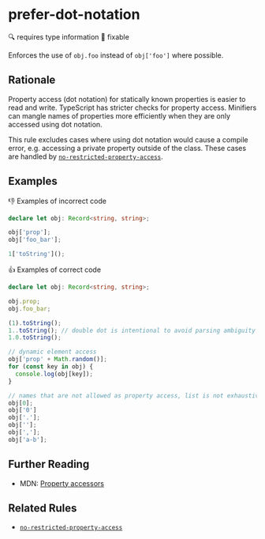 # prefer-dot-notation

:mag: requires type information
:wrench: fixable

Enforces the use of `obj.foo` instead of `obj['foo']` where possible.

## Rationale

Property access (dot notation) for statically known properties is easier to read and write. TypeScript has stricter checks for property access. Minifiers can mangle names of properties more efficiently when they are only accessed using dot notation.

This rule excludes cases where using dot notation would cause a compile error, e.g. accessing a private property outside of the class. These cases are handled by [`no-restricted-property-access`](no-restricted-property-access.md).

## Examples

:thumbsdown: Examples of incorrect code

```ts
declare let obj: Record<string, string>;

obj['prop'];
obj['foo_bar'];

1['toString']();
```

:thumbsup: Examples of correct code

```ts
declare let obj: Record<string, string>;

obj.prop;
obj.foo_bar;

(1).toString();
1..toString(); // double dot is intentional to avoid parsing ambiguity
1.0.toString();

// dynamic element access
obj['prop' + Math.random()];
for (const key in obj) {
  console.log(obj[key]);
}

// names that are not allowed as property access, list is not exhaustive
obj[0];
obj['0']
obj['.'];
obj[''];
obj[','];
obj['a-b'];
```

## Further Reading

* MDN: [Property accessors](https://developer.mozilla.org/en-US/docs/Web/JavaScript/Reference/Operators/Property_Accessors)

## Related Rules

* [`no-restricted-property-access`](no-restricted-property-access.md)
